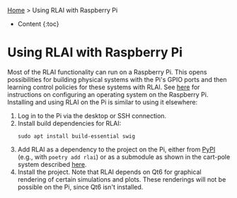 [Home](index.md) > Using RLAI with Raspberry Pi
* Content
{:toc}

# Using RLAI with Raspberry Pi
Most of the RLAI functionality can run on a Raspberry Pi. This opens possibilities for building physical systems with 
the Pi's GPIO ports and then learning control policies for these systems with RLAI. See 
[here](https://matthewgerber.github.io/raspberry-py/#operating-system) for instructions on configuring an operating
system on the Raspberry Pi. Installing and using RLAI on the Pi is similar to using it elsewhere:
1. Log in to the Pi via the desktop or SSH connection.
2. Install build dependencies for RLAI:
   ```shell
   sudo apt install build-essential swig
   ```
3. Add RLAI as a dependency to the project on the Pi, either from [PyPI](https://pypi.org/project/rlai/) (e.g., 
with `poetry add rlai`) or as a submodule as shown in the cart-pole system described 
[here](https://matthewgerber.github.io/cart-pole).
4. Install the project.
Note that RLAI depends on Qt6 for graphical rendering of certain simulations and plots. These renderings will not be 
possible on the Pi, since Qt6 isn't installed.
